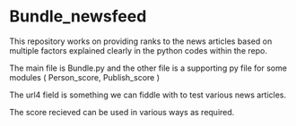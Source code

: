 # Bundle_newsfeed
This repository works on providing ranks to the news articles based on multiple factors 
explained clearly in the python codes within the repo.

The main file is Bundle.py and the other file is a supporting py file for some modules ( Person_score, Publish_score )

The url4 field is something we can fiddle with to test various news articles.

The score recieved can be used in various ways as required.
